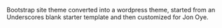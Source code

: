 Bootstrap site theme converted into a wordpress theme, started from an Underscores blank starter template and then customized for Jon Oye.
